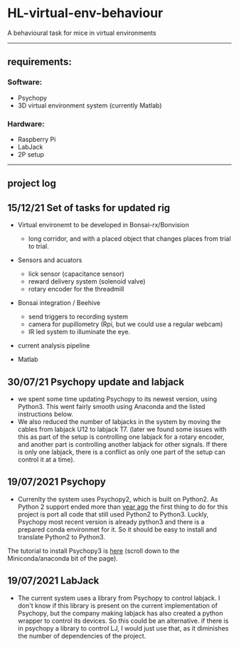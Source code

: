 # HL-virtual-env-behaviour
A behavioural task for mice in virtual environments

---
## requirements:

### Software:    
- Psychopy
- 3D virtual environment system (currently Matlab)

### Hardware:  
- Raspberry Pi
- LabJack
- 2P setup

---
## project log

## **15/12/21** Set of tasks for updated rig

- Virtual environemt to be developed in Bonsai-rx/Bonvision
  - long corridor, and with a placed object that changes places from trial to trial.

- Sensors and acuators
  - lick sensor (capacitance sensor)
  - reward delivery system (solenoid valve)
  - rotary encoder for the threadmill

- Bonsai integration / Beehive
  - send triggers to recording system
  - camera for pupillometry (Rpi, but we could use a regular webcam)
  - IR led system to illuminate the eye.

- current analysis pipeline
- Matlab

## **30/07/21** Psychopy update and labjack
- we spent some time updating Psychopy to its newest version, using Python3. This went fairly smooth using Anaconda and the listed instructions below.
- We also reduced the number of labjacks in the system by moving the cables from labjack U12 to labjack T7. (later we found some issues with this as part of the setup is controlling one labjack for a rotary encoder, and another part is controlling another labjack for other signals. If there is only one labjack, there is a conflict as only one part of the setup can control it at a time).

## **19/07/2021** Psychopy

- Currenlty the system uses Psychopy2, which is built on Python2. As Python 2 support ended more than [year ago](https://www.python.org/doc/sunset-python-2/) the first thing to do for this project is port all code that still used Python2 to Python3. Luckly, Psychopy most recent version is already python3 and there is a prepared conda environmet for it. So it should be easy to install and translate Python2 to Python3.

The tutorial to install Psychopy3 is [here](https://www.psychopy.org/download.html) (scroll down to the Miniconda/anaconda bit of the page).

## **19/07/2021** LabJack

- The current system uses a library from Psychopy to control labjack. I don't know if this library is present on the current implementation of Psychopy, but the company making labjack has also created a python wrapper to control its devices. So this could be an alternative. if there is in psychopy a library to control LJ, I would just use that, as it diminishes the number of dependencies of the project.  
